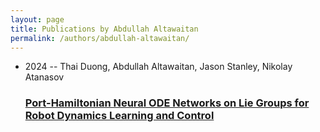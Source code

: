 ```yaml
---
layout: page
title: Publications by Abdullah Altawaitan
permalink: /authors/abdullah-altawaitan/
---
```


<ul class="post-list">
<li><span class='post-meta'>2024 -- Thai Duong, Abdullah Altawaitan, Jason Stanley, Nikolay Atanasov</span><h3><a class='post-link' href='../../port-hamiltonian-neural-ode-networks-on-lie-groups-for-robot-dynamics-learning-and-control'>Port-Hamiltonian Neural ODE Networks on Lie Groups for Robot Dynamics Learning and Control</a></h3></li>

</ul>
